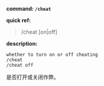 <!-- BEGIN_AUTOGEN: do NOT edit in this block -->

**command: `/cheat`**

**quick ref:**
> /cheat [on|off]

**description:**

```
whether to turn on or off cheating
/cheat    
/cheat off
```

<!-- END_AUTOGEN-->
是否打开或关闭作弊。